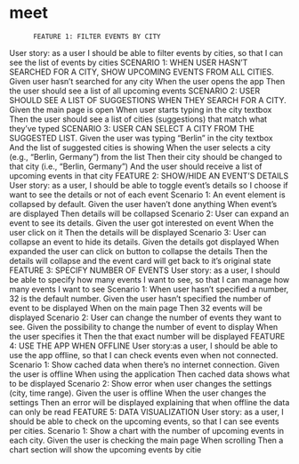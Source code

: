 # meet

          FEATURE 1: FILTER EVENTS BY CITY
User story: as a user I should be able to filter events by cities, so that I can see the
list of events by cities
    SCENARIO 1: WHEN USER HASN’T SEARCHED FOR A CITY, SHOW UPCOMING
EVENTS FROM ALL CITIES.
Given user hasn’t searched for any city
When the user opens the app
Then the user should see a list of all upcoming events
    SCENARIO 2: USER SHOULD SEE A LIST OF SUGGESTIONS WHEN THEY
SEARCH FOR A CITY.
Given the main page is open
When user starts typing in the city textbox
Then the user should see a list of cities (suggestions) that match what they’ve typed
    SCENARIO 3: USER CAN SELECT A CITY FROM THE SUGGESTED LIST.
Given the user was typing “Berlin” in the city textbox
And the list of suggested cities is showing
When the user selects a city (e.g., “Berlin, Germany”) from the list
Then their city should be changed to that city (i.e., “Berlin, Germany”)
And the user should receive a list of upcoming events in that city
          FEATURE 2: SHOW/HIDE AN EVENT’S DETAILS
User story: as a user, I should be able to toggle event’s details so I choose if want to
see the details or not of each event
    Scenario 1: An event element is collapsed by default.
Given the user haven’t done anything
When event’s are displayed
Then details will be collapsed
    Scenario 2: User can expand an event to see its details.
Given the user got interested on event
When the user click on it
Then the details will be displayed
    Scenario 3: User can collapse an event to hide its details.
Given the details got displayed
When expanded the user can click on button to collapse the details
Then the details will collapse and the event card will get back to it’s original state
          FEATURE 3: SPECIFY NUMBER OF EVENTS
User story: as a user, I should be able to specify how many events I want to see, so
that I can manage how many events I want to see
    Scenario 1: When user hasn’t specified a number, 32 is the default number.
Given the user hasn’t specified the number of event to be displayed
When on the main page
Then 32 events will be displayed
    Scenario 2: User can change the number of events they want to see.
Given the possibility to change the number of event to display
When the user specifies it
Then the that exact number will be displayed
          FEATURE 4: USE THE APP WHEN OFFLINE
User story:as a user, I should be able to use the app offline, so that I can check
events even when not connected.
    Scenario 1: Show cached data when there’s no internet connection.
Given the user is offline
When using the application
Then cached data shows what to be displayed
    Scenario 2: Show error when user changes the settings (city, time range).
Given the user is offline
When the user changes the settings
Then an error will be displayed explaining that when offline the data can only be read
          FEATURE 5: DATA VISUALIZATION
User story: as a user, I should be able to check on the upcoming events, so that I can
see events per cities.
    Scenario 1: Show a chart with the number of upcoming events in each city.
Given the user is checking the main page
When scrolling
Then a chart section will show the upcoming events by citie
